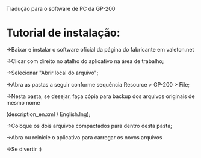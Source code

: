 Tradução para o software de PC da GP-200

Tutorial de instalação:
=======================

->Baixar e instalar o software oficial da página do fabricante em valeton.net

->Clicar com direito no atalho do aplicativo na área de trabalho;

->Selecionar "Abrir local do arquivo";

->Abra as pastas a seguir conforme sequência Resource > GP-200 > File;

->Nesta pasta, se desejar, faça cópia para backup dos arquivos originais de mesmo nome

 (description_en.xml /  English.lng);

->Coloque os dois arquivos compactados para dentro desta pasta;

->Abra ou reinicie o aplicativo para carregar os novos arquivos

->Se divertir  :)
